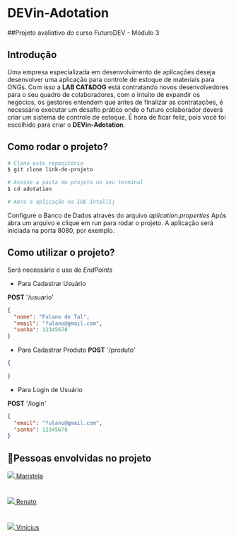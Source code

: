 # DEVin-Adotation
##Projeto avaliativo do curso FuturoDEV - Módulo 3

## Introdução

Uma empresa especializada em desenvolvimento de aplicações
deseja desenvolver uma aplicação para controle de estoque 
de materiais para ONGs. Com isso a **LAB CAT&DOG** está 
contratando novos desenvolvedores para o seu quadro de 
colaboradores, com o intuito de expandir os negócios, os 
gestores entendem que antes de finalizar as contratações,
é necessário executar um desafio prático onde o futuro 
colaborador deverá criar um sistema de controle de estoque. 
É hora de ficar feliz, pois você foi escolhido para criar o **DEVin-Adotation**.

## Como rodar o projeto?

```bash
# Clone este repositório
$ git clone link-do-projeto

# Acesse a pasta do projeto no seu terminal
$ cd adotation

# Abra a aplicação na IDE Intellij
```
Configure o Banco de Dados através do arquivo _aplication.properties_
Após abra um arquivo e clique em run para rodar o projeto. 
A aplicação será iniciada na porta 8080, por exemplo.

## Como utilizar o projeto?

Será necessário o uso de _EndPoints_

* Para Cadastrar Usuário

**POST** '/usuario'
```json
{
  "nome": "Fulano de Tal",
  "email": "fulano@gmail.com",
  "senha": 12345678
}
```
* Para Cadastrar Produto
**POST** '/produto'
```json
{
  
}
```

* Para Login de Usuário

**POST** '/login'
```json
{
  "email": "fulano@gmail.com",
  "senha": 12345678
}
```


## 👏Pessoas envolvidas no projeto

<a href= "https://www.linkedin.com/in/maristelapeglow/" target= "_blank"><img src="https://img.shields.io/badge/LinkedIn-0077B5?style=for-the-badge&logo=linkedin&logoColor=white" target= "_blank"/> Maristela
#
<a href= "https://www.linkedin.com/in/renato-aires-5128b7189/" target= "_blank"><img src="https://img.shields.io/badge/LinkedIn-0077B5?style=for-the-badge&logo=linkedin&logoColor=white" target= "_blank"/> Renato
#
<a href= "https://www.linkedin.com/in/vini-andrade-35ab6421/" target= "_blank"><img src="https://img.shields.io/badge/LinkedIn-0077B5?style=for-the-badge&logo=linkedin&logoColor=white" target= "_blank"/> Vinícius